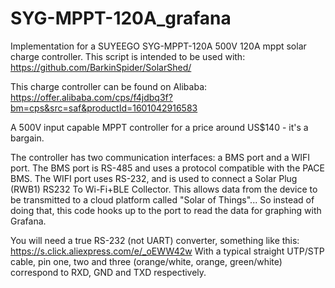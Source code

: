 # SYG-MPPT-120A_grafana
Implementation for a SUYEEGO SYG-MPPT-120A 500V 120A mppt solar charge controller.
This script is intended to be used with:
https://github.com/BarkinSpider/SolarShed/

This charge controller can be found on Alibaba:
https://offer.alibaba.com/cps/f4jdbq3f?bm=cps&src=saf&productId=1601042916583

A 500V input capable MPPT controller for a price around US$140 - it's a bargain. 

The controller has two communication interfaces: a BMS port and a WIFI port. The BMS port is RS-485 and uses a protocol compatible with the PACE BMS.
The WIFI port uses RS-232, and is used to connect a Solar Plug (RWB1) RS232 To Wi-Fi+BLE Collector. This allows data from the device to be transmitted to a cloud platform called "Solar of Things"... So instead of doing that, this code hooks up to the port to read the data for graphing with Grafana. 

You will need a true RS-232 (not UART) converter, something like this: https://s.click.aliexpress.com/e/_oEWW42w
With a typical straight UTP/STP cable, pin one, two and three (orange/white, orange, green/white) correspond to RXD, GND and TXD respectively. 
